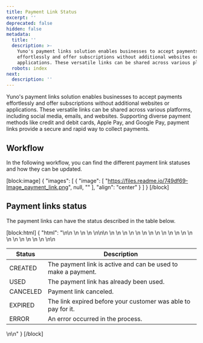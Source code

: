 ```yaml
---
title: Payment Link Status
excerpt: ''
deprecated: false
hidden: false
metadata:
  title: ''
  description: >-
    Yuno's payment links solution enables businesses to accept payments
    effortlessly and offer subscriptions without additional websites or
    applications. These versatile links can be shared across various platforms.
  robots: index
next:
  description: ''
---
```

Yuno's payment links solution enables businesses to accept payments effortlessly and offer subscriptions without additional websites or applications. These versatile links can be shared across various platforms, including social media, emails, and websites. Supporting diverse payment methods like credit and debit cards, Apple Pay, and Google Pay, payment links provide a secure and rapid way to collect payments. 

## Workflow

In the following workflow, you can find the different payment link statuses and how they can be updated. 

[block:image]
{
  "images": [
    {
      "image": [
        "https://files.readme.io/749df69-Image_payment_link.png",
        null,
        ""
      ],
      "align": "center"
    }
  ]
}
[/block]


## Payment links status

The payment links can have the status described in the table below.

[block:html]
{
  "html": "<table>\n<thead>\n  <tr>\n    <th>Status</th>\n    <th>Description</th>\n  </tr>\n</thead>\n<tbody>\n  <tr>\n    <td>CREATED</td>\n    <td>The payment link is active and can be used to make a payment.</td>\n  </tr>\n  <tr>\n    <td>USED</td>\n    <td>The payment link has already been used.</td>\n  </tr>\n  <tr>\n    <td>CANCELED</td>\n    <td>Payment link canceled.</td>\n  </tr>\n  <tr>\n    <td>EXPIRED</td>\n    <td>The link expired before your customer was able to pay for it.</td>\n  </tr>\n  <tr>\n    <td>ERROR</td>\n    <td>An error occurred in the process.</td>\n  </tr>\n</tbody>\n</table>\n\n<style>\n  table th {\n    text-align: left;\n  }\n</style>"
}
[/block]